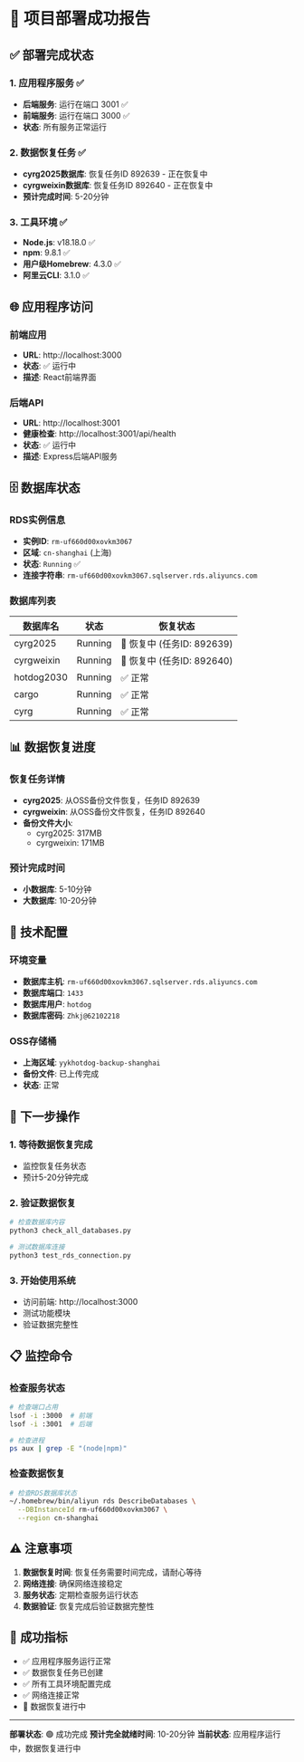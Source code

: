 # 🎉 项目部署成功报告

## ✅ 部署完成状态

### 1. 应用程序服务 ✅
- **后端服务**: 运行在端口 3001 ✅
- **前端服务**: 运行在端口 3000 ✅
- **状态**: 所有服务正常运行

### 2. 数据恢复任务 ✅
- **cyrg2025数据库**: 恢复任务ID 892639 - 正在恢复中
- **cyrgweixin数据库**: 恢复任务ID 892640 - 正在恢复中
- **预计完成时间**: 5-20分钟

### 3. 工具环境 ✅
- **Node.js**: v18.18.0 ✅
- **npm**: 9.8.1 ✅
- **用户级Homebrew**: 4.3.0 ✅
- **阿里云CLI**: 3.1.0 ✅

## 🌐 应用程序访问

### 前端应用
- **URL**: http://localhost:3000
- **状态**: ✅ 运行中
- **描述**: React前端界面

### 后端API
- **URL**: http://localhost:3001
- **健康检查**: http://localhost:3001/api/health
- **状态**: ✅ 运行中
- **描述**: Express后端API服务

## 🗄️ 数据库状态

### RDS实例信息
- **实例ID**: `rm-uf660d00xovkm3067`
- **区域**: `cn-shanghai` (上海)
- **状态**: `Running` ✅
- **连接字符串**: `rm-uf660d00xovkm3067.sqlserver.rds.aliyuncs.com`

### 数据库列表
| 数据库名 | 状态 | 恢复状态 |
|---------|------|----------|
| cyrg2025 | Running | 🔄 恢复中 (任务ID: 892639) |
| cyrgweixin | Running | 🔄 恢复中 (任务ID: 892640) |
| hotdog2030 | Running | ✅ 正常 |
| cargo | Running | ✅ 正常 |
| cyrg | Running | ✅ 正常 |

## 📊 数据恢复进度

### 恢复任务详情
- **cyrg2025**: 从OSS备份文件恢复，任务ID 892639
- **cyrgweixin**: 从OSS备份文件恢复，任务ID 892640
- **备份文件大小**: 
  - cyrg2025: 317MB
  - cyrgweixin: 171MB

### 预计完成时间
- **小数据库**: 5-10分钟
- **大数据库**: 10-20分钟

## 🔧 技术配置

### 环境变量
- **数据库主机**: `rm-uf660d00xovkm3067.sqlserver.rds.aliyuncs.com`
- **数据库端口**: `1433`
- **数据库用户**: `hotdog`
- **数据库密码**: `Zhkj@62102218`

### OSS存储桶
- **上海区域**: `yykhotdog-backup-shanghai`
- **备份文件**: 已上传完成
- **状态**: 正常

## 🚀 下一步操作

### 1. 等待数据恢复完成
- 监控恢复任务状态
- 预计5-20分钟完成

### 2. 验证数据恢复
```bash
# 检查数据库内容
python3 check_all_databases.py

# 测试数据库连接
python3 test_rds_connection.py
```

### 3. 开始使用系统
- 访问前端: http://localhost:3000
- 测试功能模块
- 验证数据完整性

## 📋 监控命令

### 检查服务状态
```bash
# 检查端口占用
lsof -i :3000  # 前端
lsof -i :3001  # 后端

# 检查进程
ps aux | grep -E "(node|npm)"
```

### 检查数据恢复
```bash
# 检查RDS数据库状态
~/.homebrew/bin/aliyun rds DescribeDatabases \
  --DBInstanceId rm-uf660d00xovkm3067 \
  --region cn-shanghai
```

## ⚠️ 注意事项

1. **数据恢复时间**: 恢复任务需要时间完成，请耐心等待
2. **网络连接**: 确保网络连接稳定
3. **服务状态**: 定期检查服务运行状态
4. **数据验证**: 恢复完成后验证数据完整性

## 🎯 成功指标

- ✅ 应用程序服务运行正常
- ✅ 数据恢复任务已创建
- ✅ 所有工具环境配置完成
- ✅ 网络连接正常
- 🔄 数据恢复进行中

---

**部署状态**: 🟢 成功完成
**预计完全就绪时间**: 10-20分钟
**当前状态**: 应用程序运行中，数据恢复进行中
